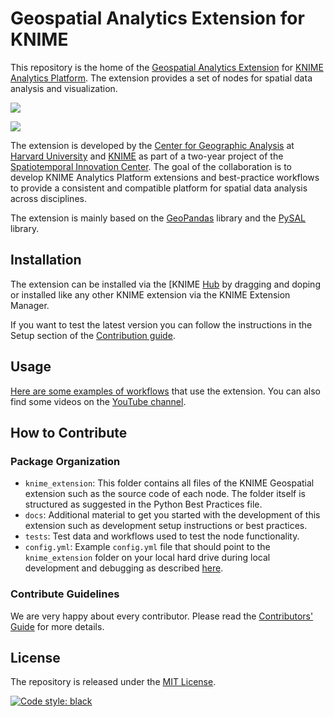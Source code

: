 # Geospatial Analytics Extension for KNIME

This repository is the home of the [Geospatial Analytics Extension](https://hub.knime.com/spatialdatalab/extensions/sdl.harvard.features.geospatial/latest) for [KNIME Analytics Platform](https://www.knime.com/knime-analytics-platform). The extension provides a set of nodes for spatial data analysis and visualization. 

![](https://www.knime.com/sites/default/files/2022-12/geospatial1.png)

![](https://www.knime.com/sites/default/files/2022-12/geospatial2.gif)


The extension is developed by the [Center for Geographic Analysis](https://gis.harvard.edu/) at [Harvard University](https://www.harvard.edu/) and [KNIME](https://www.knime.com/) as part of a two-year project of the [Spatiotemporal Innovation Center](https://www.stcenter.net/). The goal of the collaboration is to develop KNIME Analytics Platform extensions and best-practice workflows to provide a consistent and compatible platform for spatial data analysis across disciplines. 

The extension is mainly based on the [GeoPandas](https://geopandas.org/) library and the [PySAL](https://pysal.org/) library.


## Installation

The extension can be installed via the [KNIME [Hub](https://hub.knime.com/spatialdatalab/extensions/sdl.harvard.features.geospatial/latest) by dragging and doping or installed like any other KNIME extension via the KNIME Extension Manager.



If you want to test the latest version you can follow the instructions in the Setup section of the [Contribution guide](https://github.com/spatial-data-lab/knime-geospatial-extension/blob/main/CONTRIBUTING.md#setup).

## Usage

[Here are some examples of workflows](https://hub.knime.com/center%20for%20geographic%20analysis%20at%20harvard%20university/spaces/Geospatial%20Analytics%20Examples/latest/~ieq2yfgeQUshNTi-/) that use the extension. You can also find some videos on the [YouTube channel](https://www.youtube.com/watch?v=6jz-YIGMsKM&list=PLnFUy1r9kH-20dWQGVKKiUAOlbPGxyBUv).

## How to Contribute

### Package Organization

* `knime_extension`: This folder contains all files of the KNIME Geospatial extension such as the source code of each node. The folder itself is structured as suggested in the Python Best Practices file.
* `docs`: Additional material to get you started with the development of this extension such as development setup instructions or best practices.
* `tests`: Test data and workflows used to test the node functionality.
* `config.yml`: Example `config.yml` file that should point to the `knime_extension` folder on your local hard drive during local development and debugging as described [here](https://docs.knime.com/latest/pure_python_node_extensions_guide/index.html#tutorial-writing-first-py-node).


### Contribute Guidelines

We are very happy about every contributor. Please read the [Contributors' Guide](https://github.com/spatial-data-lab/knime-geospatial-extension/blob/main/CONTRIBUTING.md) for more details.


## License
The repository is released under the [MIT License](https://opensource.org/licenses/MIT).

[![Code style: black](https://img.shields.io/badge/code%20style-black-000000.svg)](https://github.com/psf/black)